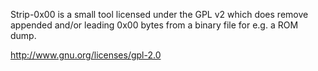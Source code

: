 Strip-0x00 is a small tool licensed under the GPL v2 which does remove appended and/or leading 0x00 bytes from a binary file for e.g. a ROM dump.

http://www.gnu.org/licenses/gpl-2.0
